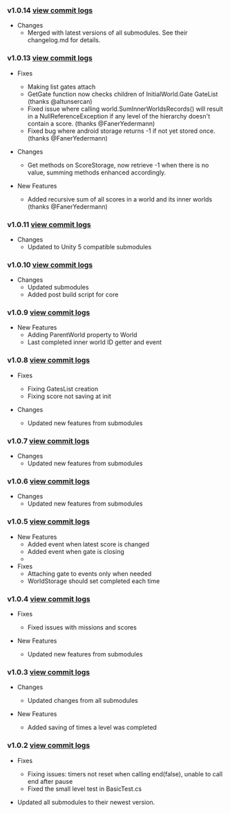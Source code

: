 ### v1.0.14 [view commit logs](https://github.com/soomla/unity3d-levelup/compare/v1.0.13...v1.0.14)

* Changes
  * Merged with latest versions of all submodules. See their changelog.md for details.

### v1.0.13 [view commit logs](https://github.com/soomla/unity3d-levelup/compare/v1.0.11...v1.0.13)

* Fixes
  * Making list gates attach
  * GetGate function now checks children of InitialWorld.Gate GateList (thanks @altunsercan)
  * Fixed issue where calling world.SumInnerWorldsRecords() will result in a NullReferenceException if any level of the hierarchy doesn't contain a score. (thanks @FanerYedermann)
  * Fixed bug where android storage returns -1 if not yet stored once. (thanks @FanerYedermann)

* Changes
  * Get methods on ScoreStorage, now retrieve -1 when there is no value, summing methods enhanced accordingly.

* New Features
  * Added recursive sum of all scores in a world and its inner worlds (thanks @FanerYedermann)


### v1.0.11 [view commit logs](https://github.com/soomla/unity3d-levelup/compare/v1.0.10...v1.0.11)

* Changes
  * Updated to Unity 5 compatible submodules

### v1.0.10 [view commit logs](https://github.com/soomla/unity3d-levelup/compare/v1.0.9...v1.0.10)

* Changes
  * Updated submodules
  * Added post build script for core

### v1.0.9 [view commit logs](https://github.com/soomla/unity3d-levelup/compare/v1.0.8...v1.0.9)

* New Features
  * Adding ParentWorld property to World
  * Last completed inner world ID getter and event

### v1.0.8 [view commit logs](https://github.com/soomla/unity3d-levelup/compare/v1.0.7...v1.0.8)

* Fixes
  * Fixing GatesList creation
  * Fixing score not saving at init

* Changes
  * Updated new features from submodules

### v1.0.7 [view commit logs](https://github.com/soomla/unity3d-levelup/compare/v1.0.6...v1.0.7)

* Changes
  * Updated new features from submodules

### v1.0.6 [view commit logs](https://github.com/soomla/unity3d-levelup/compare/v1.0.5...v1.0.6)

* Changes
  * Updated new features from submodules

### v1.0.5 [view commit logs](https://github.com/soomla/unity3d-levelup/compare/v1.0.4...v1.0.5)

* New Features
  * Added event when latest score is changed
  * Added event when gate is closing
  *
* Fixes
  * Attaching gate to events only when needed
  * WorldStorage should set completed each time

### v1.0.4 [view commit logs](https://github.com/soomla/unity3d-levelup/compare/v1.0.3...v1.0.4)

* Fixes
  * Fixed issues with missions and scores

* New Features
  * Updated new features from submodules

### v1.0.3 [view commit logs](https://github.com/soomla/unity3d-levelup/compare/v1.0.2...v1.0.3)

* Changes
  * Updated changes from all submodules

* New Features
  * Added saving of times a level was completed

### v1.0.2 [view commit logs](https://github.com/soomla/unity3d-levelup/compare/v1.0.1...v1.0.2)

* Fixes
  * Fixing issues: timers not reset when calling end(false), unable to call end after pause
  * Fixed the small level test in BasicTest.cs

* Updated all submodules to their newest version.
